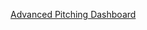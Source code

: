 [Advanced Pitching Dashboard](https://public.tableau.com/views/BaseballPlayoffPredictionAdvancedPitchingVisualizations/Dashboard2?:language=en-US&:display_count=n&:origin=viz_share_link)


